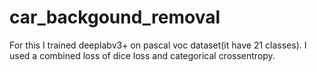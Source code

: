 # car_backgound_removal


For this I trained deeplabv3+ on pascal voc dataset(it have 21 classes).
I used a combined loss of dice loss and categorical crossentropy.

